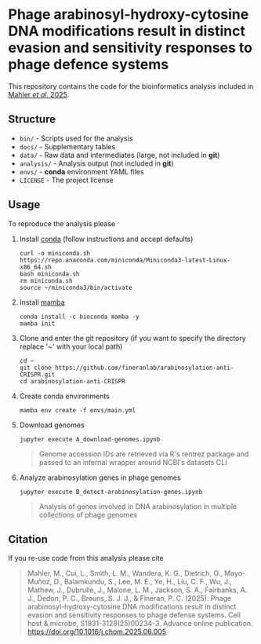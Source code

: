 # Phage arabinosyl-hydroxy-cytosine DNA modifications result in distinct evasion and sensitivity responses to phage defence systems
This repository contains the code for the bioinformatics analysis included in [Mahler _et al._ 2025](https://doi.org/10.1016/j.chom.2025.06.005).

## Structure
* `bin/` - Scripts used for the analysis
* `docs/` - Supplementary tables
* `data/` - Raw data and intermediates (large, not included in **git**)
* `analysis/` - Analysis output (not included in **git**)
* `envs/` - **conda** environment YAML files
* `LICENSE` - The project license

## Usage
To reproduce the analysis please

1. Install [conda](https://docs.conda.io/en/latest/miniconda.html#) (follow instructions and accept defaults)
   ```
   curl -o miniconda.sh https://repo.anaconda.com/miniconda/Miniconda3-latest-Linux-x86_64.sh
   bash miniconda.sh
   rm miniconda.sh
   source ~/miniconda3/bin/activate
   ```
1. Install [mamba](https://mamba.readthedocs.io/en/latest/installation.html)
   ```
   conda install -c bioconda mamba -y
   mamba init
   ```
1. Clone and enter the git repository (if you want to specify the directory replace '~' with your local path)
   ```
   cd ~
   git clone https://github.com/fineranlab/arabinosylation-anti-CRISPR.git
   cd arabinosylation-anti-CRISPR
   ```
1. Create conda environments
   ```
   mamba env create -f envs/main.yml
   ```
1. Download genomes
   ```
   jupyter execute A_download-genomes.ipynb
   ```
   > Genome accession IDs are retrieved via R's rentrez package and passed to an internal wrapper around NCBI's datasets CLI
1. Analyze arabinosylation genes in phage genomes
   ```
   jupyter execute B_detect-arabinosylation-genes.ipynb
   ```
   > Analysis of genes involved in DNA arabinosylation in multiple collections of phage genomes

## Citation
If you re-use code from this analysis please cite
> Mahler, M., Cui, L., Smith, L. M., Wandera, K. G., Dietrich, O., Mayo-Muñoz, D., Balamkundu, S., Lee, M. E., Ye, H., Liu, C. F., Wu, J., Mathew, J., Dubrulle, J., Malone, L. M., Jackson, S. A., Fairbanks, A. J., Dedon, P. C., Brouns, S. J. J., & Fineran, P. C. (2025). Phage arabinosyl-hydroxy-cytosine DNA modifications result in distinct evasion and sensitivity responses to phage defense systems. Cell host & microbe, S1931-3128(25)00234-3. Advance online publication. https://doi.org/10.1016/j.chom.2025.06.005
